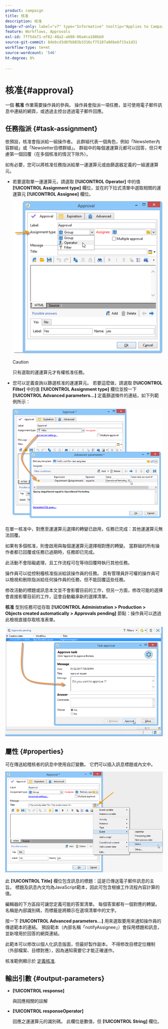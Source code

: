 ```yaml
---
product: campaign
title: 核准
description: 核准
badge-v7-only: label="v7" type="Informative" tooltip="Applies to Campaign Classic v7 only"
feature: Workflows, Approvals
exl-id: 7ff5da71-ef82-48a2-a608-06a4ca188bb9
source-git-commit: 8debcd3d8fb883b3316cf75187a86bebf15a1d31
workflow-type: tm+mt
source-wordcount: '546'
ht-degree: 0%

---
```


# 核准{#approval}



一個 **核准** 作業需要操作員的參與。 操作員會指派一項任務，並可使用電子郵件訊息中連結的網頁，或透過主控台透過電子郵件回應。

## 任務指派 {#task-assignment}

依預設，核准會指派給一組操作者。 此群組代表一個角色，例如「Newsletter內容群組」或「Newsletter目標群組」。 群組中的每個運運算元都可以回答，但只考慮第一個回覆（在多個核准的情況下除外）。

如有必要，您可以將核准任務指派給單一運運算元或由篩選器定義的一組運運算元。

* 若要選取單一運運算元，請選取 **[!UICONTROL Operator]** 中的值 **[!UICONTROL Assignment type]** 欄位，並在的下拉式清單中選取相關的運運算元 **[!UICONTROL Assignee]** 欄位。

   ![](assets/s_advuser_validation_box_assign.png)

   >[!CAUTION]
   >
   >只有選取的運運算元才有權核准任務。

* 您可以定義查詢以篩選核准的運運算元。 若要這麼做，請選取 **[!UICONTROL Filter]** 中的值 **[!UICONTROL Assignment type]** 欄位並按一下 **[!UICONTROL Advanced parameters...]** 定義篩選條件的連結，如下列範例所示：

   ![](assets/s_advuser_validation_box_filter.png)

在單一核准中，對應至運運算元選擇的轉變已啟用，任務已完成：其他運運算元無法回覆。

如果有多個核准，則會啟用與每個運運算元選擇相對應的轉變。 當群組的所有操作者都已回覆或任務已過期時，任務即已完成。

此活動不會阻礙處理，且工作流程可在等待回覆時執行其他任務。

操作員可以從控制檯核准指派給該操作員的任務。 具有管理員許可權的操作員可以檢視和刪除指派給任何操作員的任務，但不能回覆這些任務。

修改活動的標題或訊息本文並不會影響目前的工作，但另一方面，修改可能的選擇會直接影響目前的工作，這會自動繼承新的選擇清單。

**核准** 型別任務可從存取 **[!UICONTROL Administration > Production > Objects created automatically > Approvals pending]** 節點：操作員可以透過此檢視直接存取核准表單。

![](assets/s_advuser_validation_from_console.png)

## 屬性 {#properties}

可在傳送給稽核者的訊息中使用自訂變數。 它們可以插入訊息標題或內文中。

![](assets/edit_validation.png)

此 **[!UICONTROL Title]** 欄位包含訊息的標題：這是已傳送電子郵件訊息的主旨。 標題及訊息內文均為JavaScript範本，因此可包含根據工作流程內容計算的值。

編輯器的下方區段可讓您定義可能的答案清單。 每個答案都有一個對應的轉變。 名稱是內部識別碼，而標籤是將顯示在選項清單中的文字。

按一下 **[!UICONTROL Advanced parameters...]** 用來選取要用來通知操作員的傳遞範本的連結。 預設範本（內部名稱「notifyAssignee」）會採用標題和訊息，並新增用於回答的網頁連結。

此範本可以修改以個人化訊息版面，但最好製作副本。 不得修改目標定位機制（外部檔案、目標對應），因為通知需要它才能正確運作。

核准範例顯示於 [定義核准](defining-approvals.md).

## 輸出引數 {#output-parameters}

* **[!UICONTROL response]**

   與回應相關的註解

* **[!UICONTROL responseOperator]**

   回應之運運算元的識別碼。 此欄位是數值，但 **[!UICONTROL String]** 欄位。
